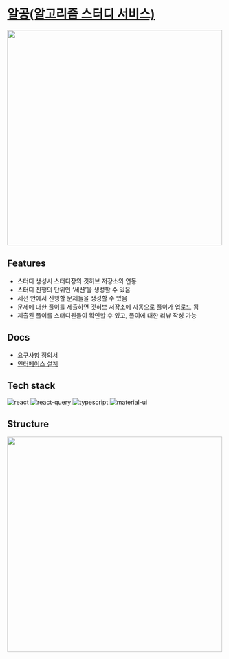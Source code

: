 # [알공(알고리즘 스터디 서비스)](https://algong.me)
<img src="https://user-images.githubusercontent.com/33976823/196032292-0c858030-fed0-4e19-bf57-698c560e3f1c.png" width="500px">

## Features
- 스터디 생성시 스터디장의 깃허브 저장소와 연동
- 스터디 진행의 단위인 ‘세션’을 생성할 수 있음
- 세션 안에서 진행할 문제들을 생성할 수 있음
- 문제에 대한 풀이를 제출하면 깃허브 저장소에 자동으로 풀이가 업로드 됨
- 제출된 풀이를 스터디원들이 확인할 수 있고, 풀이에 대한 리뷰 작성 가능
## Docs
- [요구사항 정의서](https://water-salad-a18.notion.site/9e71ce25484046d59f0670a0a5144efb?v=9a9aa013ffe34157a9042b271dd255d9)
- [인터페이스 설계](https://www.figma.com/file/5zZCmwM49oyCWWqbfQ100X/%EC%95%8C%EA%B3%B5?node-id=0%3A1)
## Tech stack
![react](https://img.shields.io/badge/React-61DAFB?&logo=react&logoColor=white)
![react-query](https://img.shields.io/badge/React%20Query-FF4154?&logo=react%20query&logoColor=white)
![typescript](https://img.shields.io/badge/TypeScript-3178C6?&logo=typescript&logoColor=white)
![material-ui](https://img.shields.io/badge/Material%20UI-007FFF?&logo=mui&logoColor=white)
## Structure
<img src="https://user-images.githubusercontent.com/33976823/196091627-410f80f4-10ce-4de9-9509-fd6a3f160049.png" width="500px">
